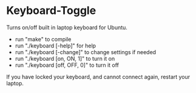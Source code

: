 # Keyboard-Toggle
Turns on/off built in laptop keyboard for Ubuntu. 

* run "make" to compile
* run "./keyboard [-help]" for help
* run "./keyboard [-change]" to change settings if needed
* run "./keyboard [on, ON, 1]" to turn it on
* run "./keyboard [off, OFF, 0]" to turn it off


If you have locked your keyboard, and cannot
connect again, restart your laptop.
